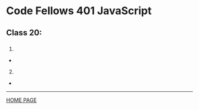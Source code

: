 
# Code Fellows 401 JavaScript

## Class 20: 

### []()

1. 

- 

2. 

- 

---

[HOME PAGE](https://getullrichordietrying.github.io/reading-notes/)

